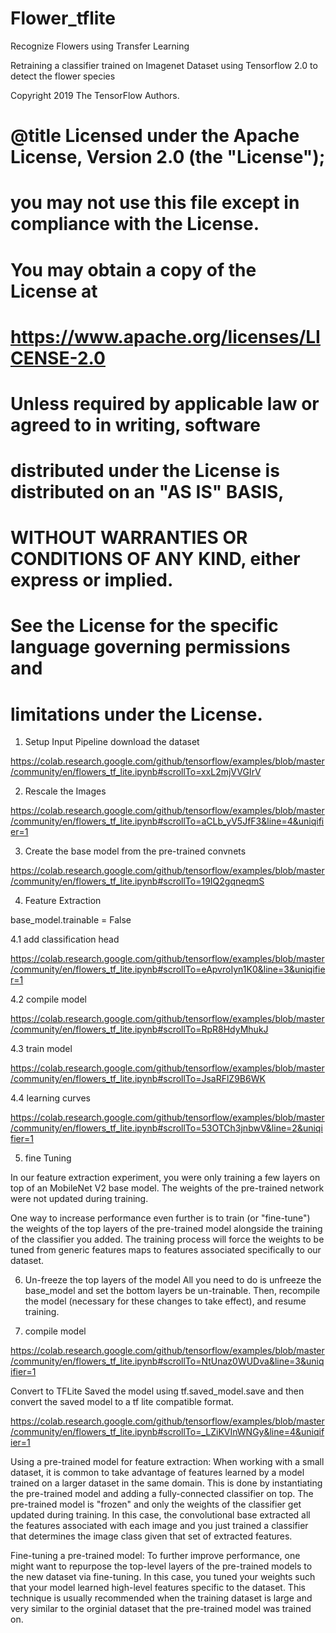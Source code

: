 # Flower_tflite
Recognize Flowers using Transfer Learning

Retraining a classifier trained on Imagenet Dataset using Tensorflow 2.0 to detect the flower species 

Copyright 2019 The TensorFlow Authors.
# @title Licensed under the Apache License, Version 2.0 (the "License");
# you may not use this file except in compliance with the License.
# You may obtain a copy of the License at
#
# https://www.apache.org/licenses/LICENSE-2.0
#
# Unless required by applicable law or agreed to in writing, software
# distributed under the License is distributed on an "AS IS" BASIS,
# WITHOUT WARRANTIES OR CONDITIONS OF ANY KIND, either express or implied.
# See the License for the specific language governing permissions and
# limitations under the License.

1. Setup Input Pipeline
  download the dataset 
  
  https://colab.research.google.com/github/tensorflow/examples/blob/master/community/en/flowers_tf_lite.ipynb#scrollTo=xxL2mjVVGIrV
  
2. Rescale the Images

https://colab.research.google.com/github/tensorflow/examples/blob/master/community/en/flowers_tf_lite.ipynb#scrollTo=aCLb_yV5JfF3&line=4&uniqifier=1

3. Create the base model from the pre-trained convnets
 
 https://colab.research.google.com/github/tensorflow/examples/blob/master/community/en/flowers_tf_lite.ipynb#scrollTo=19IQ2gqneqmS
 
4. Feature Extraction

  base_model.trainable = False
  
 4.1 add classification head
  
  https://colab.research.google.com/github/tensorflow/examples/blob/master/community/en/flowers_tf_lite.ipynb#scrollTo=eApvroIyn1K0&line=3&uniqifier=1
  
 4.2 compile model
 
 https://colab.research.google.com/github/tensorflow/examples/blob/master/community/en/flowers_tf_lite.ipynb#scrollTo=RpR8HdyMhukJ
 
 4.3 train model
 
 https://colab.research.google.com/github/tensorflow/examples/blob/master/community/en/flowers_tf_lite.ipynb#scrollTo=JsaRFlZ9B6WK
 
 4.4 learning curves
 
 https://colab.research.google.com/github/tensorflow/examples/blob/master/community/en/flowers_tf_lite.ipynb#scrollTo=53OTCh3jnbwV&line=2&uniqifier=1

5. fine Tuning 

In our feature extraction experiment, you were only training a few layers on top of an MobileNet V2 base model. The weights of the pre-trained network were not updated during training.

One way to increase performance even further is to train (or "fine-tune") the weights of the top layers of the pre-trained model alongside the training of the classifier you added. The training process will force the weights to be tuned from generic features maps to features associated specifically to our dataset.
 
6. Un-freeze the top layers of the model
All you need to do is unfreeze the base_model and set the bottom layers be un-trainable. Then, recompile the model (necessary for these changes to take effect), and resume training.

7. compile model

https://colab.research.google.com/github/tensorflow/examples/blob/master/community/en/flowers_tf_lite.ipynb#scrollTo=NtUnaz0WUDva&line=3&uniqifier=1

Convert to TFLite
Saved the model using tf.saved_model.save and then convert the saved model to a tf lite compatible format.

https://colab.research.google.com/github/tensorflow/examples/blob/master/community/en/flowers_tf_lite.ipynb#scrollTo=_LZiKVInWNGy&line=4&uniqifier=1

Using a pre-trained model for feature extraction: When working with a small dataset, it is common to take advantage of features learned by a model trained on a larger dataset in the same domain. This is done by instantiating the pre-trained model and adding a fully-connected classifier on top. The pre-trained model is "frozen" and only the weights of the classifier get updated during training. In this case, the convolutional base extracted all the features associated with each image and you just trained a classifier that determines the image class given that set of extracted features.

Fine-tuning a pre-trained model: To further improve performance, one might want to repurpose the top-level layers of the pre-trained models to the new dataset via fine-tuning. In this case, you tuned your weights such that your model learned high-level features specific to the dataset. This technique is usually recommended when the training dataset is large and very similar to the orginial dataset that the pre-trained model was trained on.

 
 

